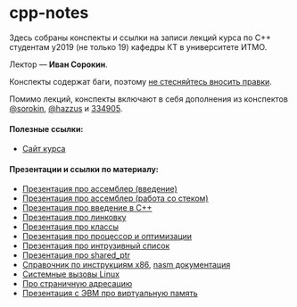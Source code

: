 # cpp-notes

Здесь собраны конспекты и ссылки на записи лекций курса по C++ студентам y2019 (не только 19) кафедры КТ в университете ИТМО.

Лектор — __Иван Сорокин__.

Конспекты содержат баги, поэтому [не стесняйтесь вносить правки](CONTRIBUTING.md).

Помимо лекций, конспекты включают в себя дополнения из конспектов [@sorokin](https://github.com/sorokin/cpp-notes), [@hazzus](https://github.com/hazzus/cpp-conspects) и [334905](https://www.overleaf.com/read/hcmjjqmhwqzx).

<!--
#### Дополнительные лекции
- [Лекция про инструменты разработки](https://www.youtube.com/watch?v=Cu6QYb_j_2Y)
- [Лекция про UB, strict aliasing и оптимизации компилятора](https://www.youtube.com/watch?v=nGsD8guQ_dQ)

Больше не дополнительные.
-->
#### Полезные ссылки:

- [Сайт курса](https://cpp-kt.github.io/course/)

#### Презентации и ссылки по материалу:

- [Презентация про ассемблер (введение)](src/slides/lecture-1j.pdf)
- [Презентация про ассемблер (работа со стеком)](src/slides/lecture-2d.pdf)
- [Презентация про введение в C++](src/slides/introduction-c-5.pdf)
- [Презентация про линковку](src/slides/compilation-process-5.pdf)
- [Презентация про классы](src/slides/classes-3.pdf)
- [Презентация про процессор и оптимизации](src/slides/modern-15.pdf)
- [Презентация про интрузивный список](src/slides/intrusive.pdf)
- [Презентация про shared_ptr](src/slides/shared_ptr.pdf)
- [Справочник по инструкциям x86](https://www.felixcloutier.com/x86/), [nasm документация](https://www.nasm.us/doc/)
- [Системные вызовы Linux](https://blog.rchapman.org/posts/Linux_System_Call_Table_for_x86_64/)
- [Про страничную адресацию](https://wiki.osdev.org/Paging)
- [Презентация с ЭВМ про виртуальную память](http://slides.com/romanmelnikov-1/deck-1/live)
